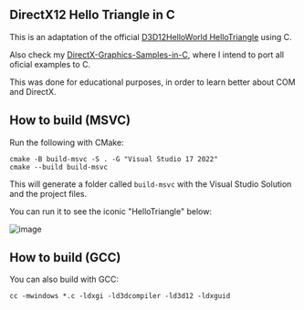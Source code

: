 ## DirectX12 Hello Triangle in C
This is an adaptation of the official [D3D12HelloWorld HelloTriangle](https://github.com/microsoft/DirectX-Graphics-Samples/tree/master/Samples/Desktop/D3D12HelloWorld/src/HelloTriangle) using C.

Also check my [DirectX-Graphics-Samples-in-C](https://github.com/simstim-star/DirectX-Graphics-Samples-in-C), where I intend to port all oficial examples to C.

This was done for educational purposes, in order to learn better about COM and DirectX.

## How to build (MSVC)
Run the following with CMake:

```
cmake -B build-msvc -S . -G "Visual Studio 17 2022"
cmake --build build-msvc
```

This will generate a folder called `build-msvc` with the Visual Studio Solution and the project files.

You can run it to see the iconic "HelloTriangle" below:

![image](https://github.com/simstim-star/DirectX12-HelloTriangle-in-C/assets/167698401/224b0151-8987-448e-988c-113fceb65602)

## How to build (GCC)

You can also build with GCC:

```
cc -mwindows *.c -ldxgi -ld3dcompiler -ld3d12 -ldxguid
```
